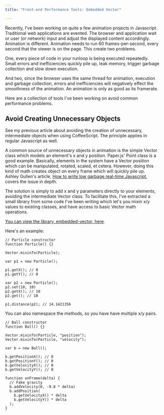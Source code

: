```yaml
---
title: "Front-end Performance Tools: Embedded Vector"

---
```


[How to write low garbage real-time Javascript]: http://www.scirra.com/blog/76/how-to-write-low-garbage-real-time-javascript
[You can view the library, embedded-vector, here]: https://github.com/tdreyno/embeded-vector

Recently, I've been working on quite a few animation projects in Javascript. Traditional web applications are evented. The browser and application wait or user (or network) input and adjust the displayed content accordingly. Animation is different. Animation needs to run 60 frames-per-second, every second that the viewer is on the page. This create two problems.

One, every piece of code in your runloop is being executed repeatedly. Small errors and inefficiencies quickly pile up, leak memory, trigger garbage collection and slow down execution.

And two, since the browser uses the same thread for animation, execution and garbage collection, errors and inefficiencies will negatively effect the smoothness of the animation. An animation is only as good as its framerate.

Here are a collection of tools I've been working on avoid common performance problems.

## Avoid Creating Unnecessary Objects

See my previous article about avoiding the creation of unnecessary, intermediate objects when using CoffeeScript. The principle applies in regular Javascript as well.

A common source of unnecessary objects in animation is the simple Vector class which models an element's x and y position. Paper.js' Point class is a good example. Basically, elements in the system have a Vector position which can be manipulated, rotated, scaled, et cetera. However, doing this kind of math creates object on every frame which will quickly pile up. Ashley Gullen's article, [How to write low garbage real-time Javascript], covers the issue in depth.

The solution is simply to add x and y parameters directly to your elements, avoiding the intermediate Vector class. To facilitate this, I've extracted a small library from some code I've been writing which let's you mixin x/y values to existing classes, and have access to basic Vector math operations.

[You can view the library, embedded-vector, here].

Here's an example:

    // Particle constructor
    function Particle() {}
    
    Vector.mixinTo(Particle);

    var p1 = new Particle();
    
    p1.getX(); // 0
    p1.getY(); // 0
    
    var p2 = new Particle();
    p2.set(10, 10)
    p2.getX(); // 10
    p2.get(); // 10
    
    p1.distance(p2); // 14.1421356

You can also namespace the methods, so you have have multiple x/y pairs.

    // Ball constructor
    function Ball() {}
    
    Vector.mixinTo(Particle, "position");
    Vector.mixinTo(Particle, "velocity");
    
    var b = new Ball();
    
    b.getPositionX(); // 0
    b.getPositionY(); // 0
    b.getVelocityX(); // 0
    b.getVelocityY(); // 0
        
    function onFrame(delta) {
      // Fake gravity
      b.addVelocity(0, -9.8 * delta)
      b.addPosition(
        b.getVelocityX() * delta
        b.getVelocityY() * delta
      );
    }